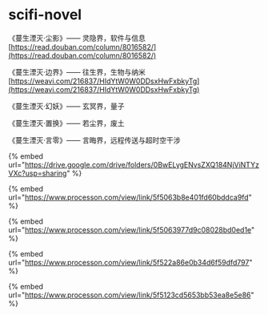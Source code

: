 # scifi-novel

《蔓生湮灭·尘影》—— 灵隐界，软件与信息[https://read.douban.com/column/8016582/](https://read.douban.com/column/8016582/)

《蔓生湮灭·边界》—— 往生界，生物与纳米[https://weavi.com/216837/HIdYtW0W0DDsxHwFxbkyTg](https://weavi.com/216837/HIdYtW0W0DDsxHwFxbkyTg)

《蔓生湮灭·幻妖》—— 玄冥界，量子

《蔓生湮灭·置换》—— 若尘界，废土

《蔓生湮灭·言零》—— 言晦界，远程传送与超时空干涉





{% embed url="https://drive.google.com/drive/folders/0BwELygENvsZXQ184NjViNTYzVXc?usp=sharing" %}

{% embed url="https://www.processon.com/view/link/5f5063b8e401fd60bddca9fd" %}

{% embed url="https://www.processon.com/view/link/5f5063977d9c08028bd0ed1e" %}

{% embed url="https://www.processon.com/view/link/5f522a86e0b34d6f59dfd797" %}

{% embed url="https://www.processon.com/view/link/5f5123cd5653bb53ea8e5e86" %}

